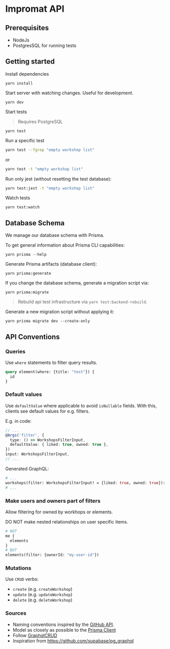 # Impromat API

## Prerequisites

- NodeJs
- PostgresSQL for running tests

## Getting started

Install dependencies

```
yarn install
```

Start server with watching changes. Useful for development.

```
yarn dev
```

Start tests

> Requires PostgreSQL

```
yarn test
```

Run a specific test

```bash
yarn test --fgrep "empty workshop list"
```

or

```bash
yarn test -t "empty workshop list"
```

Run only jest (without resetting the test database):

```bash
yarn test:jest -t "empty workshop list"
```

Watch tests

```
yarn test:watch
```

## Database Schema

We manage our database schema with Prisma.

To get general information about Prisma CLI capabilities:

```
yarn prisma --help
```

Generate Prisma artifacts (database client):

```
yarn prisma:generate
```

If you change the database schema, generate a migration script via:

```
yarn prisma:migrate
```

> Rebuild api test infrastructure via `yarn test:backend-rebuild`.

Generate a new migration script without applying it:

```
yarn prisma migrate dev --create-only
```

## API Conventions

### Queries

Use `where` statements to filter query results.

```graphql
query element(where: {title: "test"}) {
  id
}
```

### Default values

Use `defaultValue` where applicable to avoid `isNullable` fields. With this, clients see default values for e.g. filters.

E.g. in code:

```ts
// ...
@Args('filter', {
  type: () => WorkshopsFilterInput,
  defaultValue: { liked: true, owned: true },
})
input: WorkshopsFilterInput,
// ...
```

Generated GraphQL:

```graphql
# ...
workshops(filter: WorkshopsFilterInput! = {liked: true, owned: true}): [Workshop!]!
# ...
```

### Make users and owners part of filters

Allow filtering for owned by workhops or elements.

DO NOT make nested relationships on user specific items.

```graphql
# NOT
me {
  elements
}
# BUT
elements(filter: {ownerId: "my-user-id"})
```

### Mutations

Use `CRUD` verbs:

- `create` (e.g. `createWorkshop`)
- `update` (e.g. `updateWorkshop`)
- `delete` (e.g. `deleteWorkshop`)

### Sources

- Naming conventions inspired by the [GitHub API](https://docs.github.com/en/graphql/reference/mutations).
- Model as closely as possible to the [Prisma Client](https://www.prisma.io/docs/concepts/components/prisma-client)
- Follow [GraphqlCRUD](https://graphqlcrud.org)
- Inspiration from https://github.com/supabase/pg_graphql
